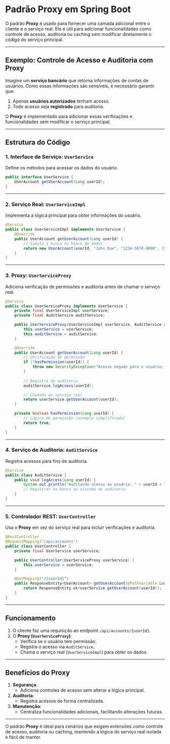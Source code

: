 
# Padrão Proxy em Spring Boot

O padrão **Proxy** é usado para fornecer uma camada adicional entre o cliente e o serviço real. Ele é útil para adicionar funcionalidades como controle de acesso, auditoria ou caching sem modificar diretamente o código do serviço principal.

---

## Exemplo: Controle de Acesso e Auditoria com Proxy

Imagine um **serviço bancário** que retorna informações de contas de usuários. Como essas informações são sensíveis, é necessário garantir que:
1. Apenas **usuários autorizados** tenham acesso.
2. Todo acesso seja **registrado** para auditoria.

O **Proxy** é implementado para adicionar essas verificações e funcionalidades sem modificar o serviço principal.

---

## Estrutura do Código

### 1. Interface de Serviço: `UserService`

Define os métodos para acessar os dados do usuário.

```java
public interface UserService {
    UserAccount getUserAccount(Long userId);
}
```

---

### 2. Serviço Real: `UserServiceImpl`

Implementa a lógica principal para obter informações do usuário.

```java
@Service
public class UserServiceImpl implements UserService {
    @Override
    public UserAccount getUserAccount(Long userId) {
        // Simula a busca no banco de dados
        return new UserAccount(userId, "John Doe", "1234-5678-9000", 1500.00);
    }
}
```

---

### 3. Proxy: `UserServiceProxy`

Adiciona verificação de permissões e auditoria antes de chamar o serviço real.

```java
@Service
public class UserServiceProxy implements UserService {
    private final UserServiceImpl userService;
    private final AuditService auditService;

    public UserServiceProxy(UserServiceImpl userService, AuditService auditService) {
        this.userService = userService;
        this.auditService = auditService;
    }

    @Override
    public UserAccount getUserAccount(Long userId) {
        // Verificação de permissão
        if (!hasPermission(userId)) {
            throw new SecurityException("Acesso negado para o usuário: " + userId);
        }
        
        // Registro de auditoria
        auditService.logAccess(userId);

        // Chamada ao serviço real
        return userService.getUserAccount(userId);
    }

    private boolean hasPermission(Long userId) {
        // Lógica de permissão (exemplo simplificado)
        return true;
    }
}
```

---

### 4. Serviço de Auditoria: `AuditService`

Registra acessos para fins de auditoria.

```java
@Service
public class AuditService {
    public void logAccess(Long userId) {
        System.out.println("Auditando acesso ao usuário: " + userId + " em " + LocalDateTime.now());
        // Registrar no banco ou sistema de auditoria
    }
}
```

---

### 5. Controlador REST: `UserController`

Usa o **Proxy** em vez do serviço real para incluir verificações e auditoria.

```java
@RestController
@RequestMapping("/api/accounts")
public class UserController {
    private final UserService userService;

    public UserController(UserServiceProxy userService) {
        this.userService = userService;
    }

    @GetMapping("/{userId}")
    public ResponseEntity<UserAccount> getUserAccount(@PathVariable Long userId) {
        return ResponseEntity.ok(userService.getUserAccount(userId));
    }
}
```

---

## Funcionamento

1. O cliente faz uma requisição ao endpoint `/api/accounts/{userId}`.
2. O **Proxy (`UserServiceProxy`)**:
   - Verifica se o usuário tem permissão.
   - Registra o acesso via `AuditService`.
   - Chama o serviço real (`UserServiceImpl`) para obter os dados.

---

## Benefícios do Proxy

1. **Segurança**:
   - Adiciona controles de acesso sem alterar a lógica principal.
2. **Auditoria**:
   - Registra acessos de forma centralizada.
3. **Manutenção**:
   - Centraliza funcionalidades adicionais, facilitando alterações futuras.

---

O padrão **Proxy** é ideal para cenários que exigem extensões como controle de acesso, auditoria ou caching, mantendo a lógica do serviço real isolada e fácil de manter.
